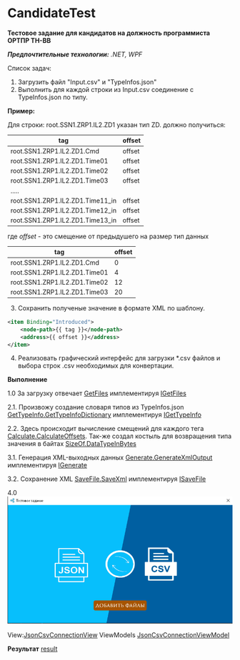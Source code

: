 ﻿# CandidateTest

**Тестовое задание для кандидатов на должность программиста ОРТПР ТН-ВВ**

***Предпочтительные технологии:** .NET, WPF*

Cписок задач:

1. Загрузить файл "Input.csv" и "TypeInfos.json" 
2.  Выполнить для каждой строки из Input.csv соединение с TypeInfos.json по типу.

**Пример:**

Для строки: root.SSN1.ZRP1.IL2.ZD1 указан тип ZD.
должно получиться:

| tag | offset |
| ------ | ------ |
| root.SSN1.ZRP1.IL2.ZD1.Cmd | offset |
| root.SSN1.ZRP1.IL2.ZD1.Time01 | offset |
| root.SSN1.ZRP1.IL2.ZD1.Time02 | offset |
| root.SSN1.ZRP1.IL2.ZD1.Time03 | offset |
| ..... |  |
| root.SSN1.ZRP1.IL2.ZD1.Time11_in | offset |
| root.SSN1.ZRP1.IL2.ZD1.Time12_in | offset |
| root.SSN1.ZRP1.IL2.ZD1.Time13_in | offset |

где *offset* - это смещение от предыдушего на размер тип данных

| tag | offset |
| ------ | ------ |
| root.SSN1.ZRP1.IL2.ZD1.Cmd | 0 |
| root.SSN1.ZRP1.IL2.ZD1.Time01 | 4 |
| root.SSN1.ZRP1.IL2.ZD1.Time02 | 12 |
| root.SSN1.ZRP1.IL2.ZD1.Time03 | 20 |


3.  Сохранить полученые значение в формате XML по шаблону.


```xml
<item Binding="Introduced">
    <node-path>{{ tag }}</node-path>
    <address>{{ offset }}</address>
</item>
```


4. Реализовать графический интерфейс для загрузки *.csv файлов и выбора строк .csv необходимых для конвертации.

**Выполнение**

1.0 За загрузку отвечает [GetFiles](https://github.com/STGorbunovDA/ObjectivesOfTheInterview/blob/main/2_CSVConnectionJSON/ConnTest/Infrastructure/GetFiles.cs) имплементируя [IGetFiles](https://github.com/STGorbunovDA/ObjectivesOfTheInterview/blob/main/2_CSVConnectionJSON/ConnTest/Infrastructure/Interfaces/IGetFiles.cs)

2.1.  Произвожу создание словаря типов из TypeInfos.json [GetTypeInfo.GetTypeInfoDictionary](https://github.com/STGorbunovDA/ObjectivesOfTheInterview/blob/main/2_CSVConnectionJSON/ConnTest/Infrastructure/GetTypeInfo.cs) имплементируя [IGetTypeInfo](https://github.com/STGorbunovDA/ObjectivesOfTheInterview/blob/main/2_CSVConnectionJSON/ConnTest/Infrastructure/Interfaces/IGetTypeInfo.cs)

2.2. Здесь происходит вычисление смещений для каждого тега [Calculate.CalculateOffsets](https://github.com/STGorbunovDA/ObjectivesOfTheInterview/blob/main/2_CSVConnectionJSON/ConnTest/Infrastructure/Calculate.cs). Так-же создал костыль для возвращения типа значения в байтах [SizeOf.DataTypeInBytes](https://github.com/STGorbunovDA/ObjectivesOfTheInterview/blob/main/2_CSVConnectionJSON/ConnTest/Infrastructure/SizeOf.cs)

3.1. Генерация XML-выходных данных [Generate.GenerateXmlOutput](https://github.com/STGorbunovDA/ObjectivesOfTheInterview/blob/main/2_CSVConnectionJSON/ConnTest/Infrastructure/Generate.cs) имплементируя [IGenerate](https://github.com/STGorbunovDA/ObjectivesOfTheInterview/blob/main/2_CSVConnectionJSON/ConnTest/Infrastructure/Interfaces/IGenerate.cs)

3.2. Сохранение XML [SaveFile.SaveXml](https://github.com/STGorbunovDA/ObjectivesOfTheInterview/blob/main/2_CSVConnectionJSON/ConnTest/Infrastructure/SaveFile.cs) имплементируя [ISaveFile](https://github.com/STGorbunovDA/ObjectivesOfTheInterview/blob/main/2_CSVConnectionJSON/ConnTest/Infrastructure/Interfaces/ISaveFile.cs)

4.0 ![picture for Offset Converter](https://github.com/STGorbunovDA/ObjectivesOfTheInterview/blob/main/source/1.png)

 View:[JsonCsvConnectionView](https://github.com/STGorbunovDA/ObjectivesOfTheInterview/blob/main/2_CSVConnectionJSON/ConnTest/Views/JsonCsvConnectionView.xaml)
 ViewModels [JsonCsvConnectionViewModel](https://github.com/STGorbunovDA/ObjectivesOfTheInterview/blob/main/2_CSVConnectionJSON/ConnTest/ViewModels/JsonCsvConnectionViewModel.cs)


**Результат**
[result](https://github.com/STGorbunovDA/ObjectivesOfTheInterview/blob/main/source/result.xml)
